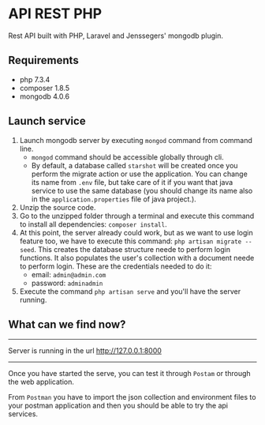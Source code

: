 # API REST PHP
Rest API built with PHP, Laravel and Jenssegers' mongodb plugin.

## Requirements
- php 7.3.4
- composer 1.8.5
- mongodb 4.0.6

## Launch service
1. Launch mongodb server by executing `mongod` command from command line.
    - `mongod` command should be accessible globally through cli.
    - By default, a database called `starshot` will be created once you perform the migrate action or use the application. You can change its name from `.env` file, but take care of it if you want that java service to use the same database (you should change its name also in the `application.properties` file of java project.).
2. Unzip the source code.
3. Go to the unzipped folder through a terminal and execute this command to install all dependencies: `composer install`.
4. At this point, the server already could work, but as we want to use login feature too, we have to execute this command: `php artisan migrate --seed`. This creates the database structure neede to perform login functions. It also populates the user's collection with a document neede to perform login. These are the credentials needed to do it:
    - email: `admin@admin.com`
    - password: `adminadmin`
5. Execute the command `php artisan serve` and you'll have the server running.

## What can we find now?
___
Server is running in the url <http://127.0.0.1:8000>
___

Once you have started the serve, you can test it through `Postam` or through the web application.

From `Postman` you have to import the json collection and environment files to your postman application and then you should be able to try the api services.

